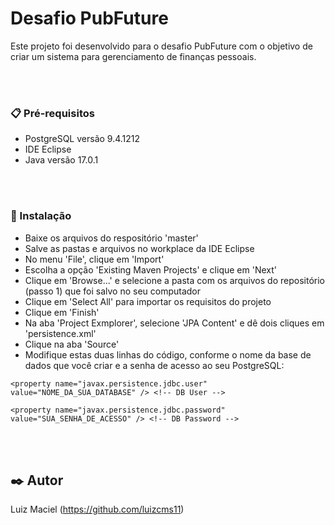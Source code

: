 # Desafio PubFuture

Este projeto foi desenvolvido para o desafio PubFuture com o objetivo de criar um sistema para gerenciamento de finanças pessoais.


</br>
</br>

### 📋 Pré-requisitos

* PostgreSQL versão 9.4.1212
* IDE Eclipse
* Java versão 17.0.1

</br>
</br>

### 🔧 Instalação

* Baixe os arquivos do respositório 'master'
* Salve as pastas e arquivos no workplace da IDE Eclipse
* No menu 'File', clique em 'Import'
* Escolha a opção 'Existing Maven Projects' e clique em 'Next'
* Clique em 'Browse...' e selecione a pasta com os arquivos do repositório (passo 1) que foi salvo no seu computador
* Clique em 'Select All' para importar os requisitos do projeto
* Clique em 'Finish'
* Na aba 'Project Exmplorer', selecione 'JPA Content' e dê dois cliques em 'persistence.xml'
* Clique na aba 'Source'
* Modifique estas duas linhas do código, conforme o nome da base de dados que você criar e a senha de acesso ao seu PostgreSQL:

```
<property name="javax.persistence.jdbc.user" value="NOME_DA_SUA_DATABASE" /> <!-- DB User -->
```

```
<property name="javax.persistence.jdbc.password" value="SUA_SENHA_DE_ACESSO" /> <!-- DB Password -->
```


</br>
</br>

## ✒️ Autor

Luiz Maciel (https://github.com/luizcms11)





